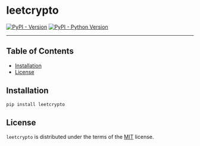 # leetcrypto

[![PyPI - Version](https://img.shields.io/pypi/v/leetcrypto.svg)](https://pypi.org/project/leetcrypto)
[![PyPI - Python Version](https://img.shields.io/pypi/pyversions/leetcrypto.svg)](https://pypi.org/project/leetcrypto)

-----

## Table of Contents

- [Installation](#installation)
- [License](#license)

## Installation

```console
pip install leetcrypto
```

## License

`leetcrypto` is distributed under the terms of the [MIT](https://spdx.org/licenses/MIT.html) license.
